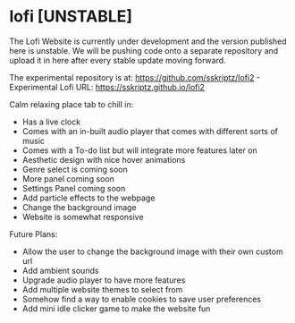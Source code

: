 # lofi [UNSTABLE]
The Lofi Website is currently under development and the version published here is unstable. We will be pushing code onto a separate repository and upload it in here after every stable update moving forward. 

The experimental repository is at: https://github.com/sskriptz/lofi2 - Experimental Lofi URL: https://sskriptz.github.io/lofi2

Calm relaxing place tab to chill in:
 - Has a live clock
 - Comes with an in-built audio player that comes with different sorts of music
 - Comes with a To-do list but will integrate more features later on
 - Aesthetic design with nice hover animations
 - Genre select is coming soon
 - More panel coming soon
 - Settings Panel coming soon
 - Add particle effects to the webpage
 - Change the background image
 - Website is somewhat responsive

Future Plans:
 - Allow the user to change the background image with their own custom url
 - Add ambient sounds
 - Upgrade audio player to have more features
 - Add multiple website themes to select from
 - Somehow find a way to enable cookies to save user preferences
 - Add mini idle clicker game to make the website fun
